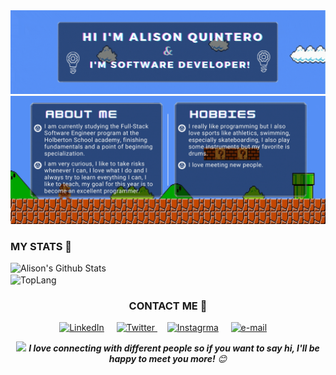 <img src="https://github.com/AlisonQuinter17/AlisonQuinter17/blob/master/multimedia/marios.gif" class="responsive"/>
<img src="https://github.com/AlisonQuinter17/AlisonQuinter17/blob/master/multimedia/marios_description.gif" class="responsive"/>

<h3>MY STATS 👾</h3>
<a><img width="432" img align="left" alt="Alison's Github Stats" src="https://github-readme-stats.vercel.app/api?username=alisonquinter17&show_icons=true&theme=tokyonight" class="responsive" />
</a><a><img width="400" img align="center" alt="TopLang" src="https://github-readme-stats.vercel.app/api/top-langs/?username=alisonquinter17&layout=compact&hide=html&theme=tokyonight" class="responsive"/></a>  
<h3 align="center">CONTACT ME 🤙</h3>
<p align="center">
    <!-- linkedin -->
    <a href="https://www.linkedin.com/in/alison-quintero-26a05619a/"><img src="https://cdn4.iconfinder.com/data/icons/social-messaging-ui-color-shapes-2-free/128/social-linkedin-circle-512.png" width="40px" alt="LinkedIn"></a> &nbsp; &nbsp;
    <!-- twitter -->
    <a href="https://twitter.com/AlisonQuinter17"><img src="https://webtus.net/wp-content/uploads/2016/05/Icon-Twitter.png" width="40px" alt="Twitter"> </a> &nbsp; &nbsp;
    <!-- Instagram-->
    <a href="https://www.instagram.com/quinterou.u/?hl=es-la"><img src="https://www.scouts.org.ar/wp-content/uploads/2019/05/logo-ig.png" width="40px" alt="Instagrma"></a> &nbsp; &nbsp;
    <!-- gmail-->
    <a href="mailto:1559@holbertonschool.com"><img src="https://i.pinimg.com/originals/84/7c/08/847c083cc09040091439e3c05d1fedde.png" width="40px" alt="e-mail"></a> &nbsp; &nbsp;
</p>

<div align="center">
<img src="https://media.giphy.com/media/LnQjpWaON8nhr21vNW/giphy.gif" width="60"> <em><b>I love connecting with different people so if you want to say hi, I'll be happy to meet you more!</b> 😊</em></div>
